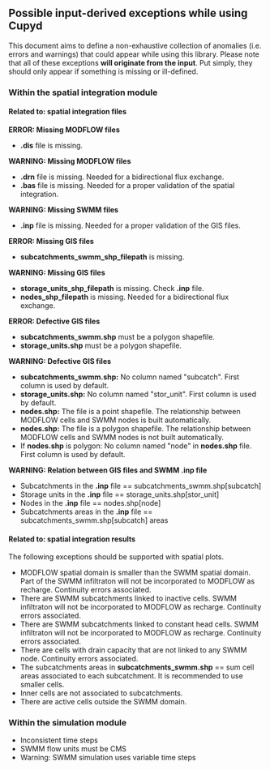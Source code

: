 ## Possible input-derived exceptions while using Cupyd

This document aims to define a non-exhaustive collection of anomalies
(i.e. errors and warnings) that could appear while using this library.
Please note that all of these exceptions **will originate from the input**.
Put simply, they should only appear if something is missing or ill-defined.

### Within the spatial integration module

#### Related to: spatial integration files

**ERROR: Missing MODFLOW files**
- **.dis** file is missing.

**WARNING: Missing MODFLOW files**
- **.drn** file is missing. Needed for a bidirectional flux exchange.
- **.bas** file is missing. Needed for a proper validation of the spatial integration.

**WARNING: Missing SWMM files**
- **.inp** file is missing. Needed for a proper validation of the GIS files.

**ERROR: Missing GIS files**
- **subcatchments_swmm_shp_filepath** is missing.

**WARNING: Missing GIS files**
- **storage_units_shp_filepath** is missing. Check **.inp** file.
- **nodes_shp_filepath** is missing. Needed for a bidirectional flux exchange.

**ERROR: Defective GIS files**
- **subcatchments_swmm.shp** must be a polygon shapefile.
- **storage_units.shp** must be a polygon shapefile.

**WARNING: Defective GIS files**
- **subcatchments_swmm.shp:** No column named "subcatch".
  First column is used by default.
- **storage_units.shp:** No column named "stor_unit".
  First column is used by default.
- **nodes.shp:** The file is a point shapefile.
  The relationship between MODFLOW cells and SWMM nodes is built automatically.
- **nodes.shp:** The file is a polygon shapefile.
  The relationship between MODFLOW cells and SWMM nodes is not built automatically.
- If **nodes.shp** is polygon: No column named "node" in **nodes.shp** file.
  First column is used by default.

**WARNING: Relation between GIS files and SWMM .inp file**
- Subcatchments in the **.inp** file == subcatchments_swmm.shp[subcatch]
- Storage units in the **.inp** file == storage_units.shp[stor_unit]
- Nodes in the **.inp** file == nodes.shp[node]
- Subcatchments areas in the **.inp** file == subcatchments_swmm.shp[subcatch] areas

#### Related to: spatial integration results

The following exceptions should be supported with spatial plots.

- MODFLOW spatial domain is smaller than the SWMM spatial domain.
  Part of the SWMM infiltraton will not be incorporated to MODFLOW as recharge. Continuity errors associated.
- There are SWMM subcatchments linked to inactive cells.
  SWMM infiltraton will not be incorporated to MODFLOW as recharge. Continuity errors associated.
- There are SWMM subcatchments linked to constant head cells.
  SWMM infiltraton will not be incorporated to MODFLOW as recharge. Continuity errors associated.
- There are cells with drain capacity that are not linked to any SWMM node. Continuity errors associated.
- The subcatchments areas in **subcatchments_swmm.shp** == sum cell areas associated to each subcatchment.
  It is recommended to use smaller cells.
- Inner cells are not associated to subcatchments.
- There are active cells outside the SWMM domain.

### Within the simulation module

- Inconsistent time steps
- SWMM flow units must be CMS
- Warning: SWMM simulation uses variable time steps
